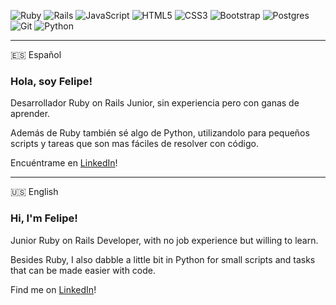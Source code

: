 ![Ruby](https://img.shields.io/badge/ruby-%23CC342D.svg?style=for-the-badge&logo=ruby&logoColor=white) ![Rails](https://img.shields.io/badge/rails-%23CC0000.svg?style=for-the-badge&logo=ruby-on-rails&logoColor=white) ![JavaScript](https://img.shields.io/badge/javascript-%23323330.svg?style=for-the-badge&logo=javascript&logoColor=%23F7DF1E) ![HTML5](https://img.shields.io/badge/html5-%23E34F26.svg?style=for-the-badge&logo=html5&logoColor=white) ![CSS3](https://img.shields.io/badge/css3-%231572B6.svg?style=for-the-badge&logo=css3&logoColor=white) ![Bootstrap](https://img.shields.io/badge/bootstrap-%238511FA.svg?style=for-the-badge&logo=bootstrap&logoColor=white) ![Postgres](https://img.shields.io/badge/postgres-%23316192.svg?style=for-the-badge&logo=postgresql&logoColor=white) ![Git](https://img.shields.io/badge/git-%23F05033.svg?style=for-the-badge&logo=git&logoColor=white) ![Python](https://img.shields.io/badge/python-3670A0?style=for-the-badge&logo=python&logoColor=ffdd54)

---

:es: Español
### Hola, soy Felipe!

Desarrollador Ruby on Rails Junior, sin experiencia pero con ganas de aprender. 

Además de Ruby también sé algo de Python, utilizandolo para pequeños scripts y tareas que son mas fáciles de resolver con código.

Encuéntrame en [LinkedIn](https://www.linkedin.com/in/luis-felipe-az%C3%B3car-dr%C3%A1pela/)!

---

:us: English
### Hi, I'm Felipe!

Junior Ruby on Rails Developer, with no job experience but willing to learn.

Besides Ruby, I also dabble a little bit in Python for small scripts and tasks that can be made easier with code.

Find me on [LinkedIn](https://www.linkedin.com/in/luis-felipe-az%C3%B3car-dr%C3%A1pela/)!
